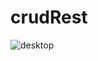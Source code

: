 # crudRest

![desktop](https://user-images.githubusercontent.com/101893308/181926293-fc53ebcc-38c6-41ee-b863-a07ffd201c2c.png)
